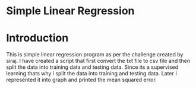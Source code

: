# Simple Linear Regression

# Introduction
This is simple linear regression program as per the challenge created by siraj. I have created a script that first convert the txt file to csv file and then split the data into training data and testing data. Since its a supervised learning thats why i split the data into training and testing data. Later I represented it into graph and printed the mean squared error.
